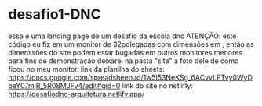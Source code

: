 # desafio1-DNC
essa é uma landing page de um desafio da escola dnc
ATENÇÃO:
este código eu fiz em um monitor de 32polegadas com dimensões em , então as dimenssões do site podem estar bugadas em outros monitores menores. 
para fins de demonstração deixarei na pasta "site" a foto dele de como ficou no meu monitor.
link da planilha do sheets: https://docs.google.com/spreadsheets/d/1w5I53NeKSg_6ACvvLPTvy0WyDbeY07mjR_5R08MJFv4/edit#gid=0
link do site no netlifly: https://desafiodnc-arquitetura.netlify.app/
